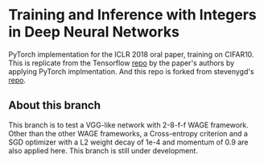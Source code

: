 # Training and Inference with Integers in Deep Neural Networks

PyTorch implementation for the ICLR 2018 oral paper, training on CIFAR10. This is replicate from the Tensorflow [repo](https://github.com/boluoweifenda/WAGE) by the paper's authors by applying PyTorch implmentation. And this repo is forked from stevenygd's [repo](https://github.com/stevenygd/WAGE.pytorch).

## About this branch

This branch is to test a VGG-like network with 2-8-f-f WAGE framework. Other than the other WAGE frameworks, a Cross-entropy criterion and a SGD optimizer with a L2 weight decay of 1e-4 and momentum of 0.9 are also applied here. This branch is still under development.




